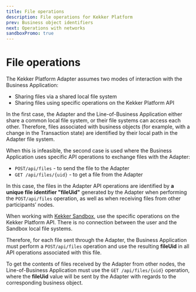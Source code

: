```yaml
---
title: File operations
description: File operations for Kekker Platform
prev: Business object identifiers
next: Operations with networks
sandboxPromo: true
---
```


# File operations

The Kekker Platform Adapter assumes two modes of interaction with the Business Application:
* Sharing files via a shared local file system
* Sharing files using specific operations on the Kekker Platform API

In the first case, the Adapter and the Line-of-Business Application either share a common local file system, or their 
file systems can access each other. Therefore, files associated with business objects (for example, with a change in 
the Transaction state) are identified by their local path in the Adapter file system.

When this is infeasible, the second case is used where the Business Application uses specific API operations to exchange files with the Adapter:
* `POST/api/files` - to send the file to the Adapter
* `GET /api/files/{uid}` - to get a file from the Adapter

In this case, the files in the Adapter API operations are identified by **a unique file identifier "fileUid"** generated by the Adapter when performing the `POST/api/files` operation, as well as when receiving files from other participants’ nodes.

When working with [Kekker Sandbox](/docs/getting-started/sandbox.html), use the specific operations on the Kekker Platform API. 
There is no connection between the user and the Sandbox local file systems. 

Therefore, for each file sent through the Adapter, the Business Application must perform a `POST/api/files` operation 
and use the resulting **fileUid** in all API operations associated with this file. 

To get the contents of files received by the Adapter from other nodes, the Line-of-Business Application must use 
the `GET /api/files/{uid}` operation, where the **fileUid** value will be sent by the Adapter with regards to the 
corresponding business object.
